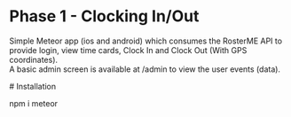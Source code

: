 # Phase 1 - Clocking In/Out

Simple Meteor app (ios and android) which consumes the RosterME API to provide login, view time cards, Clock In and Clock Out (With GPS coordinates).  
A basic admin screen is available at /admin to view the user events (data).  

# Installation

npm i 
meteor 

 
